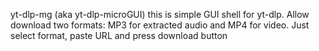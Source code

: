 yt-dlp-mg (aka yt-dlp-microGUI) this is simple GUI shell for yt-dlp. Allow download two formats: MP3 for extracted audio and MP4 for video. Just select format, paste URL and press download button
